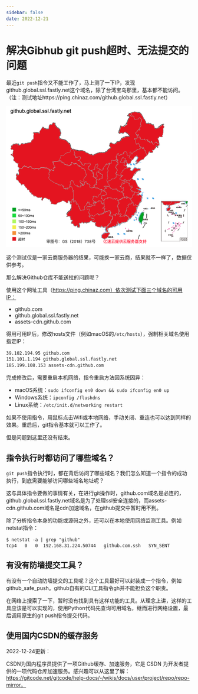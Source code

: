 ```yaml
---
sidebar: false
date: 2022-12-21
---
```

# 解决Gibhub git push超时、无法提交的问题

最近`git push`指令又不能工作了，马上测了一下IP，发现github.global.ssl.fastly.net这个域名，除了台湾宝岛那里，基本都不能访问。（注：测试地址https://ping.chinaz.com/github.global.ssl.fastly.net）

![image-20221222105336458](./assets/image-20221222105336458.png)

这个测试仅是一家云商服务器的结果，可能换一家云商，结果就不一样了，数据仅供参考。

那么解决Github仓库不能送拉的问题呢？

使用这个网址工具（https://ping.chinaz.com）依次测试下面三个域名的可用IP：

- github.com
- github.global.ssl.fastly.net
- assets-cdn.github.com

得用可用IP后，修改hosts文件（例如macOS的`/etc/hosts`），强制相关域名使用指定IP：

```bash
39.102.194.95 github.com
151.101.1.194 github.global.ssl.fastly.net
185.199.108.153 assets-cdn.github.com
```

完成修改后，需要重启本机网络，指令重启方法因系统因异：

- macOS系统：`sudo ifconfig en0 down && sudo ifconfig en0 up`
- Windows系统：`ipconfig /flushdns`
- Linux系统：`/etc/init.d/networking restart`

如果不使用指令，用鼠标点击Wifi或本地网络，手动关闭、重连也可以达到同样的效果。重启后，git指令基本就可以工作了。

但是问题到这里还没有结束。

## 指令执行时都访问了哪些域名？

`git push`指令执行时，都在背后访问了哪些域名？我们怎么知道一个指令的成功执行，到底需要能够访问哪些域名地址呢？

这与具体指令要做的事情有关，在进行git操作时，github.com域名是必连的，github.global.ssl.fastly.net域名是为了处理ssl安全连接的，而assets-cdn.github.com域名是cdn加速域名，在github提交中暂时用不到。

除了分析指令本身的功能或源码之外，还可以在本地使用网络监测工具。例如netstat指令：

```
$ netstat -a | grep "github"
tcp4   0   0  192.168.31.224.50744   github.com.ssh   SYN_SENT   
```

## 有没有防墙提交工具？

有没有一个自动防墙提交的工具呢？这个工具最好可以封装成一个指令，例如github_safe_push。github自有的CLI工具指令gh并不能担负这个职责。

在网络上搜索了一下，暂时没有找到具有这样功能的工具。从理念上讲，这样的工具应该是可以实现的，使用Python代码先查询可用域名，继而进行网络设置，最后调用原生的git push指令提交代码。

## 使用国内CSDN的缓存服务

2022-12-24更新：

CSDN为国内程序员提供了一项Github缓存、加速服务，它是 CSDN 为开发者提供的一项代码仓库加速服务。感兴趣可以从这里了解：https://gitcode.net/gitcode/help-docs/-/wikis/docs/user/project/repo/repo-mirror。
